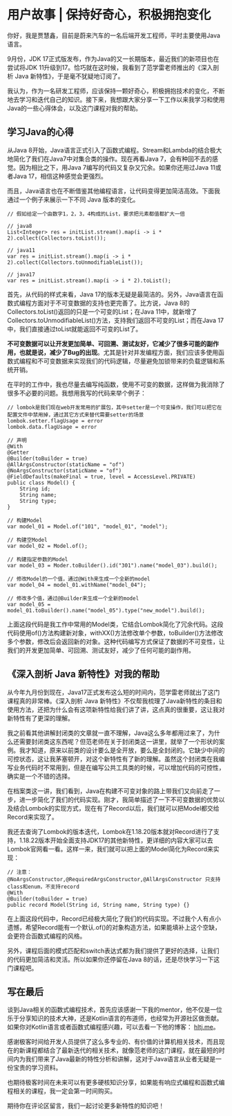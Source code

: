 # 用户故事 | 保持好奇心，积极拥抱变化
你好，我是贾慧鑫，目前是蔚来汽车的一名后端开发工程师，平时主要使用Java语言。

9月份，JDK 17正式版发布，作为Java的又一长期版本，最近我们的新项目也在尝试将JDK 11升级到17。恰巧就在这时候，我看到了范学雷老师推出的《深入剖析 Java 新特性》，于是毫不犹疑地订阅了。

我认为，作为一名研发工程师，应该保持一颗好奇心，积极拥抱技术的变化，不断地去学习和迭代自己的知识。接下来，我想跟大家分享一下工作以来我学习和使用Java的一些心得体会，以及这门课程对我的帮助。

## 学习Java的心得

从Java 8开始，Java语言正式引入了函数式编程。Stream和Lambda的结合极大地简化了我们在Java7中对集合类的操作。现在再看Java 7，会有种回不去的感觉。因为相比之下，用Java 7编写的代码又复杂又冗余。如果你还用过Java 11或者Java 17，相信这种感觉会更强烈。

而且，Java语言也在不断借鉴其他编程语言，让代码变得更加简洁高效。下面我通过一个例子来展示一下不同 Java 版本的变化。

```plain
// 假如给定一个由数字1，2，3，4构成的List，要求把元素都值都扩大一倍

// java8
List<Integer> res = initList.stream().map(i -> i * 2).collect(Collectors.toList());

// java11
var res = initList.stream().map(i -> i * 2).collect(Collectors.toUnmodifiableList());

// java17
var res = initList.stream().map(i -> i * 2).toList();

```

首先，从代码的样式来看，Java 17的版本无疑是最简洁的。另外，Java语言在函数式编程方面对于不可变数据的支持也更完善了。比方说，Java 8的Collectors.toList()返回的只是一个可变的List；在Java 11中，就新增了Collectors.toUnmodifiableList()方法，支持我们返回不可变的List；而在Java 17中，我们直接通过toList就能返回不可变的List了。

**不可变数据可以让开发更加简单、可回溯、测试友好，它减少了很多可能的副作用，也就是说，减少了Bug的出现**。尤其是针对并发编程方面，我们应该多使用函数式编程和不可变数据来实现我们的代码逻辑，尽量避免加锁带来的负载逻辑和系统开销。

在平时的工作中，我也尽量去编写纯函数，使用不可变的数据，这样做为我消除了很多不必要的问题。我想用我写的代码来举个例子：

```plain
// lombok是我们现在web开发常用的扩展包，其中setter是一个可变操作，我们可以把它在配置文件中禁用掉，通过其它方式来替代需要setter的场景
lombok.setter.flagUsage = error
lombok.data.flagUsage = error

// 声明
@With
@Getter
@Builder(toBuilder = true)
@AllArgsConstructor(staticName = "of")
@NoArgsConstructor(staticName = "of")
@FieldDefaults(makeFinal = true, level = AccessLevel.PRIVATE)
public class Model() {
    String id;
    String name;
    String type;
}

// 构建Model
var model_01 = Model.of("101", "model_01", "model");

// 构建空Model
var model_02 = Model.of();

// 构建指定参数的Model
var model_03 = Moder.toBuilder().id("301").name("model_03").build();

// 修改Model的一个值，通过@With来生成一个全新的model
var model_04 = model_01.withName("model_04");

// 修改多个值，通过@Builder来生成一个全新的model
var model_05 = model_01.toBuilder().name("model_05").type("new_model").build();

```

上面这段代码是我工作中常用的Model类，它结合Lombok简化了冗余代码。这段代码使用of()方法构建新对象，withXX()方法修改单个参数，toBuilder()方法修改多个参数，修改后会返回新的对象。这种代码编写方式保证了数据的不可变性，让我们的开发更加简单、可回溯、测试友好，减少了任何可能的副作用。

## 《深入剖析 Java 新特性》对我的帮助

从今年九月份到现在，Java17正式发布这么短的时间内，范学雷老师就出了这门课程真的非常棒。《深入剖析 Java 新特性》不仅帮我梳理了Java新特性的条目和使用方法，还把为什么会有这项新特性给我们讲了讲，这点真的很重要，这让我对新特性有了更深的理解。

我之前看其他讲解封闭类的文章就一直不理解，Java这么多年都用过来了，为什么还需要封闭类这东西呢？但范老师在关于封闭类这一讲里，就举了一个形状的案例。我才知道，原来以前类的设计要么是全开放，要么是全封闭的。它缺少中间的可控状态，这让我茅塞顿开，对这个新特性有了新的理解。虽然这个封闭类在我编写业务代码时不常用到，但是在编写公共工具类的时候，可以增加代码的可控性，确实是一个不错的选择。

在档案类这一讲，我们看到，Java在构建不可变对象的路上带我们又向前走了一步，进一步简化了我们的代码实现。刚才，我简单描述了一下不可变数据的优势以及结合Lombok的实现方式，现在有了Record以后，我们就可以把Model都交给Record来实现了。

我还去查询了Lombok的版本迭代，Lombok在1.18.20版本就对Record进行了支持，1.18.22版本开始全面支持JDK17的其他新特性，更详细的内容大家可以去Lombok官网看一看。这样一来，我们就可以把上面的Model简化为Record来实现：

```plain
// 注意：@NoArgsConstructor,@RequiredArgsConstructor,@AllArgsConstructor 只支持class和enum，不支持record
@With
@Builder(toBuilder = true)
public record Model(String id, String name, String type) {}

```

在上面这段代码中，Record已经极大简化了我们的代码实现。不过我个人有点小遗憾，希望Record能有一个默认.of()的对象构造方法，如果能填补上这个空缺，会更符合函数式编程的风格。

另外，课程后面的模式匹配和switch表达式都为我们提供了更好的选择，让我们的代码更加简洁和灵活。所以如果你还停留在Java 8的话，还是尽快学习一下这门课程吧。

## 写在最后

谈到Java相关的函数式编程技术，首先应该感谢一下我的mentor，他不仅是一位乐于分享知识的技术大神，还是Kotlin语言的布道师，也经常为开源社区做贡献。如果你对Kotlin语言或者函数式编程感兴趣，可以去看一下他的博客： [hltj.me](https://hltj.me/)。

感谢极客时间给开发人员提供了这么多专业的、有价值的计算机相关技术，而且现在的新课程都结合了最新迭代的相关技术，就像范老师的这门课程，就在最短的时间内为我们带来了Java最新的特性分析和讲解，这对于Java语言从业者无疑是一份宝贵的学习资料。

也期待极客时间在未来可以有更多硬核知识分享，如果能有响应式编程和函数式编程相关的课程，我一定会第一时间购买。

期待你在评论区留言，我们一起讨论更多新特性的知识吧！
